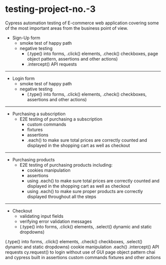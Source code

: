 # testing-project-no.-3

Cypress automation testing of E-commerce web application covering some of the most important areas from the business point of view. 


* Sign-Up form 
  * smoke test of happy path
  * negative testing 
    * (.type() into forms, .click() elements, .check() checkboxes, page object pattern, assertions and other actions)
    * .intercept() API requests 
---------------------------------------------------------------
* Login form 
  * smoke test of happy path
  * negative testing 
    * (.type() into forms, .click() elements, .check() checkboxes, assertions and other actions)
---------------------------------------------------------------
* Purchasing a subscription
  *  E2E testing of purchasing a subscription
     * custom commands
     * fixtures
     * assertions
     * .each() to make sure total prices are correctly counted and displayed in the shopping cart as well as checkout
---------------------------------------------------------------
* Purchasing products
  * E2E testing of purchasing products including:
    * cookies manipulation
    * assertions
    * using .each() to make sure total prices are correctly counted and displayed in the shopping cart as well as checkout
    * using .each() to make sure proper products are correctly displayed throughout all the steps
---------------------------------------------------------------
* Checkout
  * validating input fields
  * verifying error validation messages
  * (.type() into forms, .click() elements, .select() dynamic and static dropdowns)



(.type() into forms, .click() elements, .check() checkboxes, .select() dynamic and static dropdowns)
cookie manipulation
.each() 
.intercept() API requests 
cy.request() to login without use of GUI
page object pattern
chai and cypress built in assertions
custom commands
fixtures
and other actions
